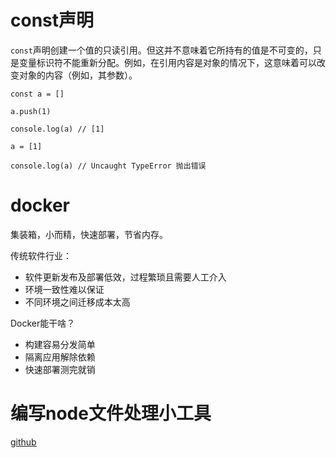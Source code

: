 # const声明

`const`声明创建一个值的只读引用。但这并不意味着它所持有的值是不可变的，只是变量标识符不能重新分配。例如，在引用内容是对象的情况下，这意味着可以改变对象的内容（例如，其参数）。

```
const a = []

a.push(1)

console.log(a) // [1]

a = [1]

console.log(a) // Uncaught TypeError 抛出错误

```

# docker

集装箱，小而精，快速部署，节省内存。

传统软件行业：

* 软件更新发布及部署低效，过程繁琐且需要人工介入
* 环境一致性难以保证
* 不同环境之间迁移成本太高

Docker能干啥？

* 构建容易分发简单
* 隔离应用解除依赖
* 快速部署测完就销

# 编写node文件处理小工具

[github](https://github.com/one-pupil/node-file-oper)

